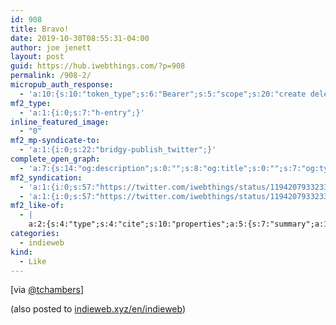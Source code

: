 ```yaml
---
id: 908
title: Bravo!
date: 2019-10-30T08:55:31-04:00
author: joe jenett
layout: post
guid: https://hub.iwebthings.com/?p=908
permalink: /908-2/
micropub_auth_response:
  - 'a:10:{s:10:"token_type";s:6:"Bearer";s:5:"scope";s:20:"create delete update";s:2:"me";s:27:"https://hub.iwebthings.com/";s:9:"issued_by";s:54:"https://hub.iwebthings.com/wp-json/indieauth/1.0/token";s:9:"client_id";s:20:"https://omnibear.com";s:11:"client_name";s:8:"Omnibear";s:11:"client_icon";s:29:"https://omnibear.com/logo.svg";s:9:"issued_at";i:1572439897;s:4:"user";i:1;s:13:"last_accessed";i:1572439911;}'
mf2_type:
  - 'a:1:{i:0;s:7:"h-entry";}'
inline_featured_image:
  - "0"
mf2_mp-syndicate-to:
  - 'a:1:{i:0;s:22:"bridgy-publish_twitter";}'
complete_open_graph:
  - 'a:7:{s:14:"og:description";s:0:"";s:8:"og:title";s:0:"";s:7:"og:type";s:0:"";s:12:"twitter:card";s:7:"summary";s:15:"twitter:creator";s:0:"";s:19:"twitter:description";s:0:"";s:8:"og:image";s:0:"";}'
mf2_syndication:
  - 'a:1:{i:0;s:57:"https://twitter.com/iwebthings/status/1194207933233586177";}'
  - 'a:1:{i:0;s:57:"https://twitter.com/iwebthings/status/1194207933233586177";}'
mf2_like-of:
  - |
    a:2:{s:4:"type";s:4:"cite";s:10:"properties";a:5:{s:7:"summary";a:1:{i:0;s:127:"Facebook, Instagram, and Twitter are not the entire internet. Take control of your online identity, and build your own website.";}s:4:"name";a:1:{i:0;s:35:"I'm Officially Part of the IndieWeb";}s:3:"url";a:1:{i:0;s:47:"https://www.jhsheridan.com/officially-indieweb/";}s:11:"publication";a:1:{i:0;s:14:"jhsheridan.com";}s:6:"author";a:2:{s:4:"type";a:1:{i:0;s:6:"h-card";}s:10:"properties";a:2:{s:4:"name";a:1:{i:0;s:17:" John H. Sheridan";}s:3:"url";a:1:{i:0;s:27:"https://www.jhsheridan.com/";}}}}}
categories:
  - indieweb
kind:
  - Like
---
```

[via [@tchambers](https://micro.blog/tchambers/ "tchambers")]

<div class="syndy">
  (also posted to <a class="u-syndication" href="https://indieweb.xyz/en/indieweb">indieweb.xyz/en/indieweb</a>)
</div>